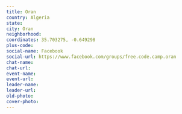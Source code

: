 ```yaml
---
title: Oran
country: Algeria
state: 
city: Oran
neighborhood: 
coordinates: 35.703275, -0.649298
plus-code:
social-name: Facebook
social-url: https://www.facebook.com/groups/free.code.camp.oran
chat-name:
chat-url:
event-name:
event-url:
leader-name:
leader-url:
old-photo: 
cover-photo:
---
```

